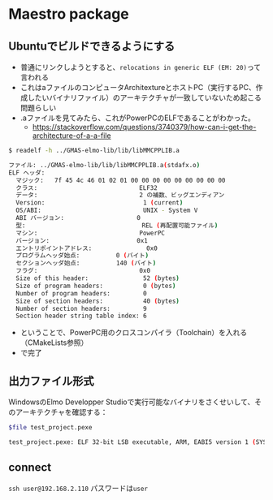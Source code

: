 # Maestro package

## Ubuntuでビルドできるようにする
- 普通にリンクしようとすると、`relocations in generic ELF (EM: 20)`って言われる
- これはaファイルのコンピュータArchitextureとホストPC（実行するPC、作成したいバイナリファイル）のアーキテクチャが一致していないため起こる問題らしい
- .aファイルを見てみたら、これがPowerPCのELFであることがわかった。
  -  https://stackoverflow.com/questions/3740379/how-can-i-get-the-architecture-of-a-a-file

```sh
$ readelf -h ../GMAS-elmo-lib/lib/libMMCPPLIB.a

ファイル: ../GMAS-elmo-lib/lib/libMMCPPLIB.a(stdafx.o)
ELF ヘッダ:
  マジック:   7f 45 4c 46 01 02 01 00 00 00 00 00 00 00 00 00
  クラス:                            ELF32
  データ:                            2 の補数、ビッグエンディアン
  Version:                           1 (current)
  OS/ABI:                            UNIX - System V
  ABI バージョン:                    0
  型:                                REL (再配置可能ファイル)
  マシン:                            PowerPC
  バージョン:                        0x1
  エントリポイントアドレス:               0x0
  プログラムヘッダ始点:          0 (バイト)
  セクションヘッダ始点:          140 (バイト)
  フラグ:                            0x0                                                                                                                                                      
  Size of this header:               52 (bytes)
  Size of program headers:           0 (bytes)
  Number of program headers:         0
  Size of section headers:           40 (bytes)
  Number of section headers:         9
  Section header string table index: 6

```

- ということで、PowerPC用のクロスコンパイラ（Toolchain）を入れる（CMakeLists参照）
- で完了


## 出力ファイル形式
WindowsのElmo Developper Studioで実行可能なバイナリをさくせいして、そのアーキテクチャを確認する：
```sh
$file test_project.pexe

test_project.pexe: ELF 32-bit LSB executable, ARM, EABI5 version 1 (SYSV), dynamically linked, interpreter /lib/ld-linux-armhf.so.3, for GNU/Linux 2.6.31, BuildID[sha1]=470373317c5d8d41101320e18c8dc91f72dab173, with debug_info, not stripped
```



## connect
`ssh user@192.168.2.110` パスワードは`user`


